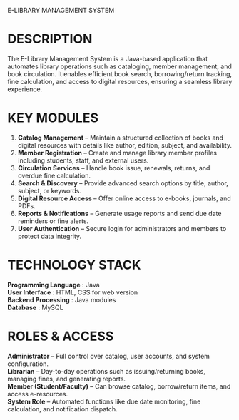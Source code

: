 E-LIBRARY MANAGEMENT SYSTEM
# DESCRIPTION
The E-Library Management System is a Java-based application that automates library operations such as cataloging, member management, and book circulation. It enables efficient book search, borrowing/return tracking, fine calculation, and access to digital resources, ensuring a seamless library experience.

# KEY MODULES
1. **Catalog Management** – Maintain a structured collection of books and digital resources with details like author, edition, subject, and availability.
2. **Member Registration** – Create and manage library member profiles including students, staff, and external users.
3. **Circulation Services** – Handle book issue, renewals, returns, and overdue fine calculation.
4. **Search & Discovery** – Provide advanced search options by title, author, subject, or keywords.
5. **Digital Resource Access** – Offer online access to e-books, journals, and PDFs.
6. **Reports & Notifications** – Generate usage reports and send due date reminders or fine alerts.
7. **User Authentication** – Secure login for administrators and members to protect data integrity.

# TECHNOLOGY STACK
**Programming Language** : Java <br>
**User Interface** : HTML, CSS for web version <br>
**Backend Processing** : Java modules <br>
**Database** : MySQL

# ROLES & ACCESS
**Administrator** – Full control over catalog, user accounts, and system configuration. <br>
**Librarian** – Day-to-day operations such as issuing/returning books, managing fines, and generating reports. <br>
**Member (Student/Faculty)** – Can browse catalog, borrow/return items, and access e-resources. <br>
**System Role** – Automated functions like due date monitoring, fine calculation, and notification dispatch.
